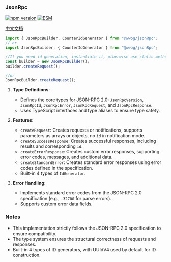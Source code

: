 ### JsonRpc

[![npm version](https://img.shields.io/npm/v/@wwog/json_rpc.svg)](https://www.npmjs.com/package/@wwog/json_rpc)
[![ESM](https://img.shields.io/badge/📦-ESM%20only-brightgreen.svg)](https://nodejs.org/api/esm.html)

[中文文档](./docs/README_zh.md)

```typescript
import { JsonRpcBuilder, CounterIdGenerator } from "@wwog/jsonRpc";
// or
import JsonRpcBuilder, { CounterIdGenerator } from "@wwog/jsonRpc";

//If you need id generation, instantiate it, otherwise use static methods
const builder = new JsonRpcBuilder();
builder.createRequest();

//or
JsonRpcBuilder.createRequest();
```

1. **Type Definitions**:

   - Defines the core types for JSON-RPC 2.0: `JsonRpcVersion`, `JsonRpcId`, `JsonRpcError`, `JsonRpcRequest`, and `JsonRpcResponse`.
   - Uses TypeScript interfaces and type aliases to ensure type safety.

2. **Features**:

   - `createRequest`: Creates requests or notifications, supports parameters as arrays or objects, no `id` in notification mode.
   - `createSuccessResponse`: Creates successful responses, including results and corresponding `id`.
   - `createErrorResponse`: Creates custom error responses, supporting error codes, messages, and additional data.
   - `createStandardError`: Creates standard error responses using error codes defined in the specification.
   - Built-in 4 types of `IdGenerator`.

3. **Error Handling**:

   - Implements standard error codes from the JSON-RPC 2.0 specification (e.g., `-32700` for parse errors).
   - Supports custom error data fields.

### Notes

- This implementation strictly follows the JSON-RPC 2.0 specification to ensure compatibility.
- The type system ensures the structural correctness of requests and responses.
- Built-in 4 types of ID generators, with UUIdV4 used by default for ID construction.
